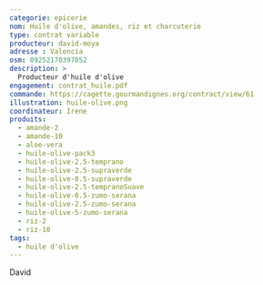 ```yaml
---
categorie: epicerie
nom: Huile d'olive, amandes, riz et charcuterie
type: contrat variable
producteur: david-moya
adresse : Valencia
osm: 89252170397052
description: >
  Producteur d'huile d'olive
engagement: contrat_huile.pdf
commande: https://cagette.gourmandignes.org/contract/view/61
illustration: huile-olive.png
coordinateur: Irene
produits:
  - amande-2
  - amande-10
  - aloe-vera
  - huile-olive-pack3
  - huile-olive-2.5-temprano
  - huile-olive-2.5-supraverde
  - huile-olive-0.5-supraverde
  - huile-olive-2.5-tempranoSuave
  - huile-olive-0.5-zumo-serana
  - huile-olive-2.5-zumo-serana
  - huile-olive-5-zumo-serana
  - riz-2
  - riz-10
tags:
  - huile d'olive
---
```


David
